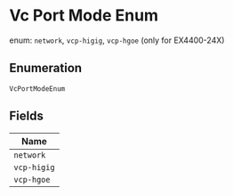 
# Vc Port Mode Enum

enum: `network`, `vcp-higig`, `vcp-hgoe` (only for EX4400-24X)

## Enumeration

`VcPortModeEnum`

## Fields

| Name |
|  --- |
| `network` |
| `vcp-higig` |
| `vcp-hgoe` |

